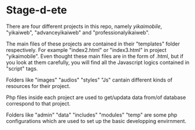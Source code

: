 # Stage-d-ete

There are four different projects in this repo, namely *yikaimobile*, "yikaiweb", "advanceyikaiweb" and "professionalyikaiweb".

The main files of these projects are contained in their "templates" folder respectively. For example "index2.html" or "index3.html" in project "yikaimobile". Even thought these main files are in the form of .html, but if you look at them carefully, you will find all the Javascript logics contained in "script" tags.  

Folders like "images" "audios" "styles" "Js" cantain different kinds of resources for their project. 

Php files inside each project are used to get/updata data from/of database correspond to that project.

Folders like "admin" "data" "includes" "modules" "temp" are some php configurations which are used to set up the basic developping envirnment.
